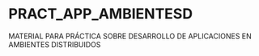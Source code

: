 # PRACT_APP_AMBIENTESD
MATERIAL PARA PRÁCTICA SOBRE DESARROLLO DE APLICACIONES EN AMBIENTES DISTRIBUIDOS
